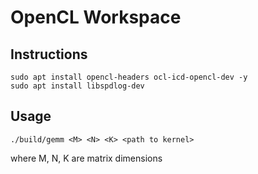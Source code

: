 # OpenCL Workspace

## Instructions
```
sudo apt install opencl-headers ocl-icd-opencl-dev -y    
sudo apt install libspdlog-dev 
```

## Usage
```
./build/gemm <M> <N> <K> <path to kernel>
```
where M, N, K are matrix dimensions
